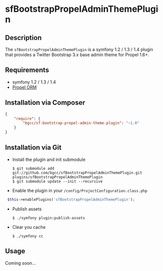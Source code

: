 sfBootstrapPropelAdminThemePlugin
======================

Description
-----------
The `sfBootstrapPropelAdminThemePlugin` is a symfony 1.2 / 1.3 / 1.4 plugin that provides a Twitter Bootstrap 3.x base admin theme for Propel 1.6+.

Requirements
------------
  * symfony 1.2 / 1.3 / 1.4
  * [Propel ORM](https://github.com/propelorm/sfPropelORMPlugin)

Installation via Composer
-------------------------
```json
{
    "require": {
        "bgcc/sf-bootstrap-propel-admin-theme-plugin": "~1.0"
    }
}
```

Installation via Git
--------------------
  * Install the plugin and init submodule

        $ git submodule add git://github.com/bgcc/sfBootstrapPropelAdminThemePlugin.git plugins/sfBootstrapPropelAdminThemePlugin
        $ git submodule update --init --recursive

  * Enable the plugin in your `/config/ProjectConfiguration.class.php`
``` php
 $this->enablePlugins('sfBootstrapPropelAdminThemePlugin');
```

  * Publish assets

        $ ./symfony plugin:publish-assets

  * Clear you cache

        $ ./symfony cc

Usage
-----
Coming soon...
